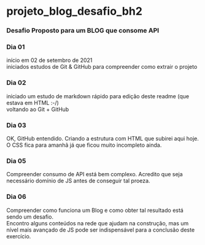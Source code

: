 # projeto_blog_desafio_bh2
### Desafio Proposto para um BLOG que consome API

### Dia 01
  início em 02 de setembro de 2021  
  iniciados estudos de Git & GitHub para compreender como extrair o projeto
  
### Dia 02
  iniciado um estudo de markdown rápido para edição deste readme (que estava em HTML :-/)  
  voltando ao Git + GitHub  
  
### Dia 03
  OK, GitHub entendido. Criando a estrutura com HTML que subirei aqui hoje. O CSS fica para amanhã já que ficou muito incompleto ainda.  
 
### Dia 05  
  Compreender consumo de API está bem complexo. Acredito que seja necessário domínio de JS antes de conseguir tal proeza.  
  
### Dia 06  
  Compreender como funciona um Blog e como obter tal resultado está sendo um desafio.  
  Encontro alguns conteúdos na rede que ajudam na construção, mas um nível mais avançado de JS pode ser indispensável para a conclusão deste exercício.  
  
